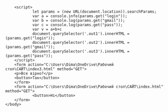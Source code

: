 <!DOCTYPE html>
<html lang="en">
        <head>
        <meta charset="utf-8">
        </head>
    <body>
        <div class="out1"></div>
        <div class="out2"></div>
        <div class="out3"></div>

        <script>
                let params = (new URL(document.location)).searchParams;
                var a = console.info(params.get("login"));
                var b = console.log(params.get("gmail"));
                var c = console.log(params.get("pass"));
                var v = a+b+c
                document.querySelector('.out1').innerHTML = (params.get("login"));
                document.querySelector('.out2').innerHTML = (params.get("gmail"));
                document.querySelector('.out3').innerHTML = (params.get("pass"));
        </script>
        <form action="C:\Users\Dima\OneDrive\Рабочий стол\САЙТ\index3.html" method="GET">
        <p>Все вірно?</p>
        <button>Так</button>
        </form>
        <form action="C:\Users\Dima\OneDrive\Рабочий стол\САЙТ\index.html" method="GET">
                <button>Hі</button>
        </form>
    </body>
</html>

